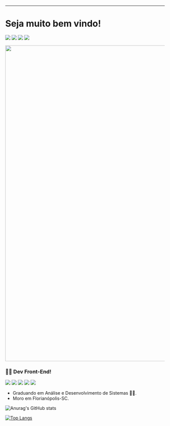 ----------------------------------------------------------------------------
<!--Título principal-->
# Seja muito bem vindo!
[<img src="https://img.shields.io/badge/WhatsApp-25D366?style=for-the-badge&logo=whatsapp&logoColor=white"/>](https://api.whatsapp.com/send?phone=5545998198258) [<img src="https://img.shields.io/badge/linkedin-%230077B5.svg?&style=for-the-badge&logo=linkedin&logoColor=white" />](https://www.linkedin.com/in/bruno-ferraz-santana-528b29194/) [<img src = "https://img.shields.io/badge/facebook-%231877F2.svg?&style=for-the-badge&logo=facebook&logoColor=white">](https://www.facebook.com/bruno.ferrazsantana/) [<img src = "https://img.shields.io/badge/instagram-%23E4405F.svg?&style=for-the-badge&logo=instagram&logoColor=white">](https://www.instagram.com/bferrazss/)

<!--Gif do super-mário-->
<img src = https://raw.githubusercontent.com/TheDudeThatCode/TheDudeThatCode/master/Assets/Mario_Gameplay.gif width = "1000">

<!--Sub-Título-->
### :man_technologist: Dev Front-End!

<!--Cards das minhas linguagens-->
<img src="https://img.shields.io/badge/HTML5-E34F26?style=for-the-badge&logo=html5&logoColor=white"/> <img src="https://img.shields.io/badge/CSS3-1572B6?style=for-the-badge&logo=css3&logoColor=white" /> <img src="https://img.shields.io/badge/JavaScript-F7DF1E?style=for-the-badge&logo=javascript&logoColor=black"/> <img src="https://img.shields.io/badge/React-20232A?style=for-the-badge&logo=react&logoColor=61DAFB" /> <img src="https://img.shields.io/badge/MySQL-00000F?style=for-the-badge&logo=mysql&logoColor=white" />

<!--Biografia curta-->
- Graduando em Análise e Desenvolvimento de Sistemas :man_student:.
- Moro em Florianópolis-SC.
 
<!--Gráfico do GitHub-->
![Anurag's GitHub stats](https://github-readme-stats.vercel.app/api?username=brunoferrazsantana&show_icons=true&theme=tokyonight)

<!--Demonstra as linguagem utilizadas nos projetos no GitHub-->
[![Top Langs](https://github-readme-stats.vercel.app/api/top-langs/?username=brunoferrazsantana)](https://github.com/brunoferrazsantana/github-readme-stats)
